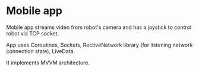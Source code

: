 # Mobile app

Mobile app streams video from robot's camera and has a joystick to control robot via TCP socket.

App uses Coroutines, Sockets, RectiveNetwork library (for listening network connection state), LiveData.

It implements MVVM architecture.
